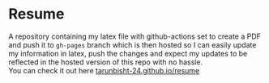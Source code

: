 # Resume
A repository containing my latex file with github-actions set to create a PDF and push it to `gh-pages` branch which is then hosted so I can easily update my information in latex, push the changes and expect my updates to be reflected in the hosted version of this repo with no hassle.  
You can check it out here [tarunbisht-24.github.io/resume](https://tarunbisht-24.github.io/resume/)
